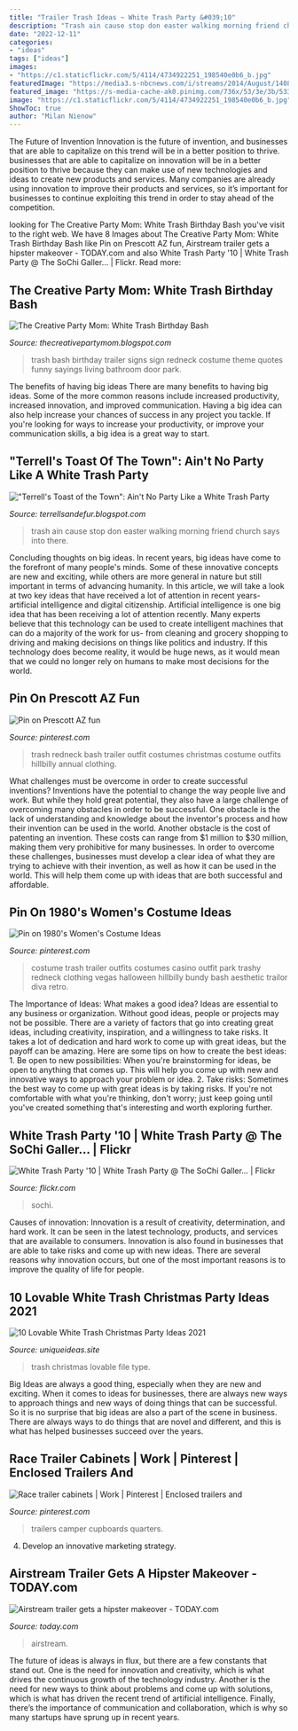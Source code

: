 ```yaml
---
title: "Trailer Trash Ideas ~ White Trash Party &#039;10"
description: "Trash ain cause stop don easter walking morning friend church says into there"
date: "2022-12-11"
categories:
- "ideas"
tags: ["ideas"]
images:
- "https://c1.staticflickr.com/5/4114/4734922251_198540e0b6_b.jpg"
featuredImage: "https://media3.s-nbcnews.com/i/streams/2014/August/140805/1D274906512146-ss-140804-airstream-home-tease-02.jpg"
featured_image: "https://s-media-cache-ak0.pinimg.com/736x/53/3e/3b/533e3b89e334322f97ae4ba719ed6172--food-storage-rooms-trailer-organization.jpg"
image: "https://c1.staticflickr.com/5/4114/4734922251_198540e0b6_b.jpg"
ShowToc: true
author: "Milan Nienow"
---
```



The Future of Invention
Innovation is the future of invention, and businesses that are able to capitalize on this trend will be in a better position to thrive. businesses that are able to capitalize on innovation will be in a better position to thrive because they can make use of new technologies and ideas to create new products and services. Many companies are already using innovation to improve their products and services, so it’s important for businesses to continue exploiting this trend in order to stay ahead of the competition.

	

		
looking for The Creative Party Mom: White Trash Birthday Bash you've visit to the right web. We have 8 Images about The Creative Party Mom: White Trash Birthday Bash like Pin on Prescott AZ fun, Airstream trailer gets a hipster makeover - TODAY.com and also White Trash Party &#039;10 | White Trash Party @ The SoChi Galler… | Flickr. Read more:
		
    
## The Creative Party Mom: White Trash Birthday Bash

<img loading=lazy src="http://1.bp.blogspot.com/_QZeKbL4OgpU/TNsHBwOpJMI/AAAAAAAAANY/EWfo0KwolFU/s1600/100_1228.jpg" onerror="this.onerror=null;this.src='https://tse4.mm.bing.net/th?id=OIP.m73yOJ2qAShKhYqT0R_sRwHaJ4&amp;pid=15.1';" alt="The Creative Party Mom: White Trash Birthday Bash">

_Source: thecreativepartymom.blogspot.com_

>trash bash birthday trailer signs sign redneck costume theme quotes funny sayings living bathroom door park. 

	

The benefits of having big ideas
There are many benefits to having big ideas. Some of the more common reasons include increased productivity, increased innovation, and improved communication. Having a big idea can also help increase your chances of success in any project you tackle. If you're looking for ways to increase your productivity, or improve your communication skills, a big idea is a great way to start.

    
## &quot;Terrell&#039;s Toast Of The Town&quot;: Ain&#039;t No Party Like A White Trash Party

<img loading=lazy src="https://3.bp.blogspot.com/_v8FD6bLbHao/SeQAXq4myGI/AAAAAAAAAEY/q-jpb2PdPLE/s320/WT-Terrell+%26+Priscilla.jpg" onerror="this.onerror=null;this.src='https://tse3.mm.bing.net/th?id=OIP.5PFXQz0qCCXBs1UycyJ5NAAAAA&amp;pid=15.1';" alt="&quot;Terrell&#039;s Toast of the Town&quot;: Ain&#039;t No Party Like a White Trash Party">

_Source: terrellsandefur.blogspot.com_

>trash ain cause stop don easter walking morning friend church says into there. 

	

Concluding thoughts on big ideas.
In recent years, big ideas have come to the forefront of many people's minds. Some of these innovative concepts are new and exciting, while others are more general in nature but still important in terms of advancing humanity. In this article, we will take a look at two key ideas that have received a lot of attention in recent years- artificial intelligence and digital citizenship. 
Artificial intelligence is one big idea that has been receiving a lot of attention recently. Many experts believe that this technology can be used to create intelligent machines that can do a majority of the work for us- from cleaning and grocery shopping to driving and making decisions on things like politics and industry. If this technology does become reality, it would be huge news, as it would mean that we could no longer rely on humans to make most decisions for the world.

    
## Pin On Prescott AZ Fun

<img loading=lazy src="https://i.pinimg.com/736x/70/ea/9b/70ea9bdafc2944832b0626ba6f9d44b3--white-trash-bash-redneck-christmas.jpg" onerror="this.onerror=null;this.src='https://tse4.mm.bing.net/th?id=OIP.8TOyDBDlievkBSptB9sUJAHaJ3&amp;pid=15.1';" alt="Pin on Prescott AZ fun">

_Source: pinterest.com_

>trash redneck bash trailer outfit costumes christmas costume outfits hillbilly annual clothing. 

	

What challenges must be overcome in order to create successful inventions?
Inventions have the potential to change the way people live and work. But while they hold great potential, they also have a large challenge of overcoming many obstacles in order to be successful. One obstacle is the lack of understanding and knowledge about the inventor's process and how their invention can be used in the world. Another obstacle is the cost of patenting an invention. These costs can range from $1 million to $30 million, making them very prohibitive for many businesses. In order to overcome these challenges, businesses must develop a clear idea of what they are trying to achieve with their invention, as well as how it can be used in the world. This will help them come up with ideas that are both successful and affordable.

    
## Pin On 1980&#039;s Women&#039;s Costume Ideas

<img loading=lazy src="https://i.pinimg.com/originals/bd/e3/a3/bde3a362610015430c60b063b6f84b29.jpg" onerror="this.onerror=null;this.src='https://tse1.mm.bing.net/th?id=OIP.PukzEk9VMR9ihsNba_XKjwHaOE&amp;pid=15.1';" alt="Pin on 1980&#039;s Women&#039;s Costume Ideas">

_Source: pinterest.com_

>costume trash trailer outfits costumes casino outfit park trashy redneck clothing vegas halloween hillbilly bundy bash aesthetic trailor diva retro. 

	

The Importance of Ideas: What makes a good idea?
Ideas are essential to any business or organization. Without good ideas, people or projects may not be possible. There are a variety of factors that go into creating great ideas, including creativity, inspiration, and a willingness to take risks. It takes a lot of dedication and hard work to come up with great ideas, but the payoff can be amazing. Here are some tips on how to create the best ideas: 1. Be open to new possibilities: When you're brainstorming for ideas, be open to anything that comes up. This will help you come up with new and innovative ways to approach your problem or idea. 2. Take risks: Sometimes the best way to come up with great ideas is by taking risks. If you're not comfortable with what you're thinking, don't worry; just keep going until you've created something that's interesting and worth exploring further. 
    
## White Trash Party &#039;10 | White Trash Party @ The SoChi Galler… | Flickr

<img loading=lazy src="https://c1.staticflickr.com/5/4114/4734922251_198540e0b6_b.jpg" onerror="this.onerror=null;this.src='https://tse3.mm.bing.net/th?id=OIP.Gvk1oFbITumbTy1gmWhUuAHaLc&amp;pid=15.1';" alt="White Trash Party &#039;10 | White Trash Party @ The SoChi Galler… | Flickr">

_Source: flickr.com_

>sochi. 

	

Causes of innovation:
Innovation is a result of creativity, determination, and hard work. It can be seen in the latest technology, products, and services that are available to consumers. Innovation is also found in businesses that are able to take risks and come up with new ideas. There are several reasons why innovation occurs, but one of the most important reasons is to improve the quality of life for people.

    
## 10 Lovable White Trash Christmas Party Ideas 2021

<img loading=lazy src="https://www.uniqueideas.site/wp-content/uploads/11-best-white-trash-christmas-party-ideas-images-on-pinterest.jpg" onerror="this.onerror=null;this.src='https://tse3.mm.bing.net/th?id=OIP.QIUdcBJUroUSJjuihVKx5QHaMY&amp;pid=15.1';" alt="10 Lovable White Trash Christmas Party Ideas 2021">

_Source: uniqueideas.site_

>trash christmas lovable file type. 

	

Big Ideas are always a good thing, especially when they are new and exciting. When it comes to ideas for businesses, there are always new ways to approach things and new ways of doing things that can be successful. So it is no surprise that big ideas are also a part of the scene in business. There are always ways to do things that are novel and different, and this is what has helped businesses succeed over the years.

    
## Race Trailer Cabinets | Work | Pinterest | Enclosed Trailers And

<img loading=lazy src="https://s-media-cache-ak0.pinimg.com/736x/53/3e/3b/533e3b89e334322f97ae4ba719ed6172--food-storage-rooms-trailer-organization.jpg" onerror="this.onerror=null;this.src='https://tse2.mm.bing.net/th?id=OIP.1X6e4I0BnyyXu8QTwff72QHaJ3&amp;pid=15.1';" alt="Race trailer cabinets | Work | Pinterest | Enclosed trailers and">

_Source: pinterest.com_

>trailers camper cupboards quarters. 

	

4. Develop an innovative marketing strategy.

    
## Airstream Trailer Gets A Hipster Makeover - TODAY.com

<img loading=lazy src="https://media3.s-nbcnews.com/i/streams/2014/August/140805/1D274906512146-ss-140804-airstream-home-tease-02.jpg" onerror="this.onerror=null;this.src='https://tse1.mm.bing.net/th?id=OIP.WGaQUjVr9ZjsMjG_A6e6AAHaEK&amp;pid=15.1';" alt="Airstream trailer gets a hipster makeover - TODAY.com">

_Source: today.com_

>airstream. 

	

The future of ideas is always in flux, but there are a few constants that stand out. One is the need for innovation and creativity, which is what drives the continuous growth of the technology industry. Another is the need for new ways to think about problems and come up with solutions, which is what has driven the recent trend of artificial intelligence. Finally, there’s the importance of communication and collaboration, which is why so many startups have sprung up in recent years.

